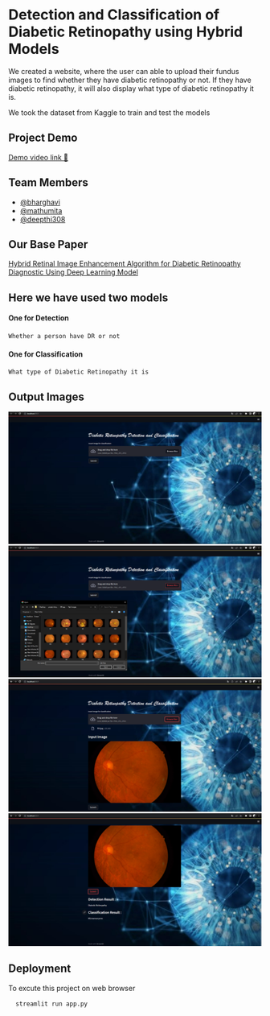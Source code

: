 # Detection and Classification of Diabetic Retinopathy using Hybrid Models
We created a website, where the user can able to upload their fundus images to find whether they have diabetic retinopathy or not. If they have diabetic retinopathy, it will also display what type of diabetic retinopathy it is.


We took the dataset from Kaggle to train and test the models



## Project Demo
[Demo video link 🎥](https://youtu.be/RRUVH7K5UUA)
## Team Members
- [@bharghavi](https://github.com)
- [@mathumita](https://github.com)
- [@deepthi308](https://github.com/deepthi308)


## Our Base Paper

[Hybrid Retinal Image Enhancement Algorithm for Diabetic Retinopathy Diagnostic Using Deep Learning Model](https://ieeexplore.ieee.org/stamp/stamp.jsp?tp=&arnumber=9819926)


## Here we have used two models

#### One for Detection

```http
Whether a person have DR or not
```
#### One for Classification

```http
What type of Diabetic Retinopathy it is
```



## Output Images

![Screenshot1](outputImages/DrImage1.png)
![Screenshot2](outputImages/DrImage2.png)
![Screenshot3](outputImages/DrImage3.png)
![Screenshot4](outputImages/DrImage4.png)


## Deployment

To excute this project on web browser

```bash
  streamlit run app.py
```



